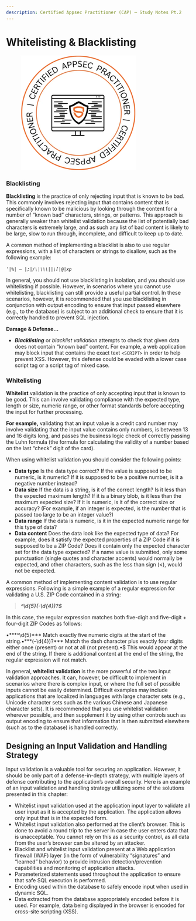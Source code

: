 ```yaml
---
description: Certified Appsec Practitioner (CAP) — Study Notes Pt.2
---
```


# Whitelisting & Blacklisting

<figure><img src=".gitbook/assets/image (5) (1).png" alt="" width="314"><figcaption></figcaption></figure>

### **Blacklisting**&#x20;

**Blacklisting** is the practice of only rejecting input that is known to be bad. This commonly involves rejecting input that contains content that is specifically known to be malicious by looking through the content for a number of “known bad” characters, strings, or patterns. This approach is generally weaker than whitelist validation because the list of potentially bad characters is extremely large, and as such any list of bad content is likely to be large, slow to run through, incomplete, and difficult to keep up to date.

A common method of implementing a blacklist is also to use regular expressions, with a list of characters or strings to disallow, such as the following example:

_`‘|%| — |;|/\|\\\||\[|@|xp`_

In general, you should not use blacklisting in isolation, and you should use whitelisting if possible. However, in scenarios where you cannot use whitelisting, blacklisting can still provide a useful partial control. In these scenarios, however, it is recommended that you use blacklisting in conjunction with output encoding to ensure that input passed elsewhere (e.g., to the database) is subject to an additional check to ensure that it is correctly handled to prevent SQL injection.

**Damage & Defense…**

* _**Blacklisting**_ or _blacklist validation_ attempts to check that given data does not contain “known bad” content. For example, a web application may block input that contains the exact text `<SCRIPT>` in order to help prevent XSS. However, this defense could be evaded with a lower case script tag or a script tag of mixed case.



### Whitelisting

**Whitelist** validation is the practice of only accepting input that is known to be good. This can involve validating compliance with the expected type, length or size, numeric range, or other format standards before accepting the input for further processing.&#x20;

**For example,** validating that an input value is a credit card number may involve validating that the input value contains only numbers, is between 13 and 16 digits long, and passes the business logic check of correctly passing the Luhn formula (the formula for calculating the validity of a number based on the last “check” digit of the card).

When using whitelist validation you should consider the following points:

* **Data type** Is the data type correct? If the value is supposed to be numeric, is it numeric? If it is supposed to be a positive number, is it a negative number instead?
* **Data size** If the data is a string, is it of the correct length? Is it less than the expected maximum length? If it is a binary blob, is it less than the maximum expected size? If it is numeric, is it of the correct size or accuracy? (For example, if an integer is expected, is the number that is passed too large to be an integer value?)
* **Data range** If the data is numeric, is it in the expected numeric range for this type of data?
* **Data content** Does the data look like the expected type of data? For example, does it satisfy the expected properties of a ZIP Code if it is supposed to be a ZIP Code? Does it contain only the expected character set for the data type expected? If a name value is submitted, only some punctuation (single quotes and character accents) would normally be expected, and other characters, such as the less than sign (<), would not be expected.

A common method of implementing content validation is to use regular expressions. Following is a simple example of a regular expression for validating a U.S. ZIP Code contained in a string:

> _**^\d{5}(-\d{4})?$**_

In this case, the regular expression matches both five-digit and five-digit + four-digit ZIP Codes as follows:

▪\*\*\*^\d{5}\*\*\* Match exactly five numeric digits at the start of the string.▪\*\*\*(–\d{4})?\*\*\* Match the dash character plus exactly four digits either once (present) or not at all (not present).▪$ This would appear at the end of the string. If there is additional content at the end of the string, the regular expression will not match.

In general, **whitelist validation** is the more powerful of the two input validation approaches. It can, however, be difficult to implement in scenarios where there is complex input, or where the full set of possible inputs cannot be easily determined. Difficult examples may include applications that are localized in languages with large character sets (e.g., Unicode character sets such as the various Chinese and Japanese character sets). It is recommended that you use whitelist validation wherever possible, and then supplement it by using other controls such as output encoding to ensure that information that is then submitted elsewhere (such as to the database) is handled correctly.



## Designing an Input Validation and Handling Strategy <a href="#82d6" id="82d6"></a>

Input validation is a valuable tool for securing an application. However, it should be only part of a defense-in-depth strategy, with multiple layers of defense contributing to the application’s overall security. Here is an example of an input validation and handling strategy utilizing some of the solutions presented in this chapter:

* Whitelist input validation used at the application input layer to validate all user input as it is accepted by the application. The application allows only input that is in the expected form.
* Whitelist input validation also performed at the client’s browser. This is done to avoid a round trip to the server in case the user enters data that is unacceptable. You cannot rely on this as a security control, as all data from the user’s browser can be altered by an attacker.
* Blacklist and whitelist input validation present at a Web application firewall (WAF) layer (in the form of vulnerability “signatures” and “learned” behavior) to provide intrusion detection/prevention capabilities and monitoring of application attacks.
* Parameterized statements used throughout the application to ensure that safe SQL execution is performed.
* Encoding used within the database to safely encode input when used in dynamic SQL.
* Data extracted from the database appropriately encoded before it is used. For example, data being displayed in the browser is encoded for cross-site scripting (XSS).
